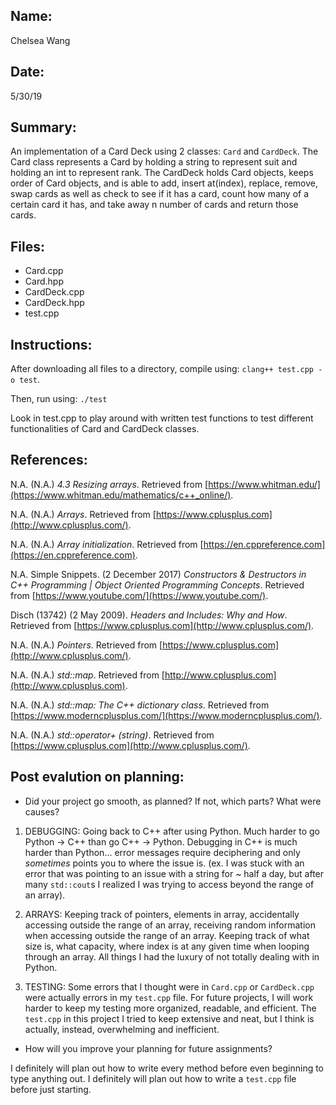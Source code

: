 ## Name:
Chelsea Wang

## Date:
5/30/19

## Summary:
An implementation of a Card Deck using 2 classes: `Card` and `CardDeck`. The Card class represents a Card by holding a string to represent suit and holding an int to represent rank. The CardDeck holds Card objects, keeps order of Card objects, and is able to add, insert at(index), replace, remove, swap cards as well as check to see if it has a card, count how many of a certain card it has, and take away n number of cards and return those cards.

## Files:
- Card.cpp
- Card.hpp
- CardDeck.cpp
- CardDeck.hpp
- test.cpp

## Instructions:
After downloading all files to a directory, compile using: `clang++ test.cpp -o test`.

Then, run using: `./test`

Look in test.cpp to play around with written test functions to test different functionalities of Card and CardDeck classes. 

## References:
N.A. (N.A.) *4.3 Resizing arrays*. Retrieved from [https://www.whitman.edu/](https://www.whitman.edu/mathematics/c++_online/).

N.A. (N.A.) *Arrays*. Retrieved from [https://www.cplusplus.com](http://www.cplusplus.com/).

N.A. (N.A.) *Array initialization*. Retrieved from [https://en.cppreference.com](https://en.cppreference.com).

N.A. Simple Snippets. (2 December 2017) *Constructors & Destructors in C++ Programming | Object Oriented Programming Concepts*. Retrieved from [https://www.youtube.com/](https://www.youtube.com/).

Disch (13742) (2 May 2009). *Headers and Includes: Why and How*. Retrieved from [https://www.cplusplus.com](http://www.cplusplus.com/).

N.A. (N.A.) *Pointers*. Retrieved from [https://www.cplusplus.com](http://www.cplusplus.com/).

N.A. (N.A.) *std::map*. Retrieved from [http://www.cplusplus.com](http://www.cplusplus.com).

N.A. (N.A.) *std::map: The C++ dictionary class*. Retrieved from [https://www.moderncplusplus.com/](https://www.moderncplusplus.com/).

N.A. (N.A.) *std::operator+ (string)*. Retrieved from [https://www.cplusplus.com](http://www.cplusplus.com/).

## Post evalution on planning:
- Did your project go smooth, as planned? If not, which parts? What were causes?

1. DEBUGGING: Going back to C++ after using Python. Much harder to go Python -> C++ than go C++ -> Python. Debugging in C++ is much harder than Python... error messages require deciphering and only *sometimes* points you to where the issue is. (ex. I was stuck with an error that was pointing to an issue with a string for \~ half a day, but after many `std::cout`s I realized I was trying to access beyond the range of an array).

2. ARRAYS: Keeping track of pointers, elements in array, accidentally accessing outside the range of an array, receiving random information when accessing outside the range of an array. Keeping track of what size is, what capacity, where index is at any given time when looping through an array. All things I had the luxury of not totally dealing with in Python.

3. TESTING: Some errors that I thought were in `Card.cpp` or `CardDeck.cpp` were actually errors in my `test.cpp` file. For future projects, I will work harder to keep my testing more organized, readable, and efficient. The `test.cpp` in this project I tried to keep extensive and neat, but I think is actually, instead, overwhelming and inefficient.

- How will you improve your planning for future assignments?

I definitely will plan out how to write every method before even beginning to type anything out. I definitely will plan out how to write a `test.cpp` file before just starting. 